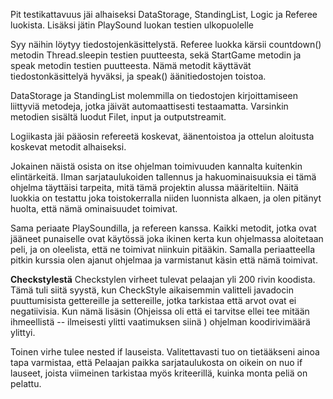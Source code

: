 Pit testikattavuus jäi alhaiseksi DataStorage, StandingList, Logic ja Referee luokista. Lisäksi jätin PlaySound luokan testien ulkopuolelle


Syy näihin löytyy tiedostojenkäsittelystä. Referee luokka kärsii countdown() metodin Thread.sleepin testien puutteesta, sekä StartGame
metodin ja speak metodin testien puutteesta. Nämä metodit käyttävät tiedostonkäsittelyä hyväksi, ja speak() äänitiedostojen toistoa.

DataStorage ja StandingList molemmilla on tiedostojen kirjoittamiseen liittyviä metodeja, jotka jäivät automaattisesti testaamatta.
Varsinkin metodien sisältä luodut Filet, input ja outputstreamit.

Logiikasta jäi pääosin refereetä koskevat, äänentoistoa ja ottelun aloitusta koskevat metodit alhaiseksi.

Jokainen näistä osista on itse ohjelman toimivuuden kannalta kuitenkin elintärkeitä. Ilman sarjataulukoiden tallennus ja hakuominaisuuksia
ei tämä ohjelma täyttäisi tarpeita, mitä tämä projektin alussa määriteltiin. Näitä luokkia on testattu joka toistokerralla niiden luonnista alkaen,
ja olen pitänyt huolta, että nämä ominaisuudet toimivat. 

Sama periaate PlaySoundilla, ja refereen kanssa. Kaikki metodit, jotka ovat jääneet punaiselle ovat käytössä joka ikinen kerta
kun ohjelmassa aloitetaan peli, ja on oleelista, että ne toimivat niinkuin pitääkin. Samalla periaatteella pitkin kurssia olen
ajanut ohjelmaa ja varmistanut käsin että nämä toimivat.


**Checkstylestä**
Checkstylen virheet tulevat pelaajan yli 200 rivin koodista. Tämä tuli siitä syystä, kun CheckStyle aikaisemmin valitteli javadocin puuttumisista gettereille ja settereille, jotka tarkistaa että arvot ovat ei negatiivisia. Kun nämä lisäsin  (Ohjeissa oli että ei tarvitse ellei tee mitään ihmeellistä -- ilmeisesti ylitti vaatimuksen siinä ) ohjelman koodirivimäärä ylittyi.

Toinen virhe tulee nested if lauseista. Valitettavasti tuo on tietääkseni ainoa tapa varmistaa, että Pelaajan paikka sarjataulukosta on oikein on nuo if lauseet, joista viimeinen tarkistaa myös kriteerillä, kuinka monta peliä on pelattu.
